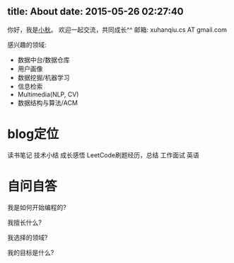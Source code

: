 title: About
date: 2015-05-26 02:27:40
---
你好，我是[小秋](https://qcon.infoq.cn/2018/shanghai/presentation/876)。 欢迎一起交流，共同成长^^
邮箱: xuhanqiu.cs AT gmail.com

感兴趣的领域:
  + 数据中台/数据仓库
  + 用户画像
  + 数据挖掘/机器学习
  + 信息检索
  + Multimedia(NLP, CV)
  + 数据结构与算法/ACM


blog定位
========================
读书笔记
技术小结
成长感悟
LeetCode刷题经历，总结
工作面试
英语


自问自答
=======================
我是如何开始编程的?

我擅长什么?

我选择的领域?

我的目标是什么?